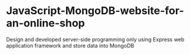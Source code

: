 # JavaScript-MongoDB-website-for-an-online-shop
Design and developed server-side programming only using Express web application framework and store data into MongoDB
